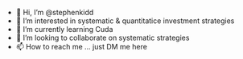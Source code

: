 - 👋 Hi, I’m @stephenkidd
- 👀 I’m interested in systematic & quantitatice investment strategies
- 🌱 I’m currently learning Cuda
- 💞️ I’m looking to collaborate on systematic strategies
- 📫 How to reach me ... just DM me here



<!---
stephenkidd/stephenkidd is a ✨ special ✨ repository because its `README.md` (this file) appears on your GitHub profile.
You can click the Preview link to take a look at your changes.
--->
